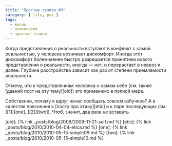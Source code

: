 ```yaml
---
title: "Простые тезисы #8"
category: [ life, psi ]
tags:
  - жизнь
  - психология
  - простые тезисы
---
```

Когда представления о реальности вступают в конфликт с самой реальностью, у человека возникает дискомфорт.
Иногда этот дискомфорт более-менее быстро разрешается принятием нового представления о реальности, иногда — нет,
и перерастает в невроз и далее. Глубина расстройства зависит как раз от степени приемлемости реальности.

Отмечу, что к представлениям человека о самом себе (см. также [давний пост на эту тему][old]) это применимо в полной мере.

Собственно, почему я вдруг начал сообщать совсем азбучное? А в качестве пояснения к [посту про этику][etic] и к паре последующих
(см. [[1]][one], [[2]][two]). Чтоб, значит, два раза не вставать.

[old]: {% link _posts/blog/2009/2009-11-21-self.md %}
[etic]: {% link _posts/blog/2010/2010-04-04-etica.md %}
[one]: {% link _posts/blog/2010/2010-05-15-simple09.md %}
[two]: {% link _posts/blog/2010/2010-05-15-simple10.md %}
